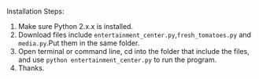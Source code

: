 Installation Steps:

1. Make sure Python 2.x.x is installed.
2. Download files include `entertainment_center.py`,`fresh_tomatoes.py` and `media.py`.Put them in the same folder.
3. Open terminal or command line, cd into the folder that include the files, and use `python entertainment_center.py` to run the program.
4. Thanks.